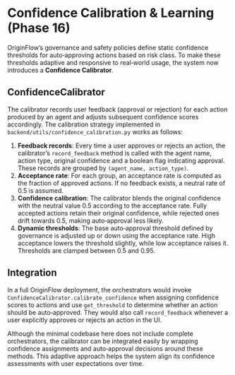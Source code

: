 # Confidence Calibration & Learning (Phase 16)

OriginFlow’s governance and safety policies define static confidence
thresholds for auto‑approving actions based on risk class.  To make
these thresholds adaptive and responsive to real‑world usage, the
system now introduces a **Confidence Calibrator**.

## ConfidenceCalibrator

The calibrator records user feedback (approval or rejection) for each
action produced by an agent and adjusts subsequent confidence scores
accordingly.  The calibration strategy implemented in
`backend/utils/confidence_calibration.py` works as follows:

1. **Feedback records**: Every time a user approves or rejects an
   action, the calibrator’s `record_feedback` method is called with
   the agent name, action type, original confidence and a boolean flag
   indicating approval.  These records are grouped by
   `(agent_name, action_type)`.
2. **Acceptance rate**: For each group, an acceptance rate is computed
   as the fraction of approved actions.  If no feedback exists,
   a neutral rate of 0.5 is assumed.
3. **Confidence calibration**: The calibrator blends the original
   confidence with the neutral value 0.5 according to the acceptance
   rate.  Fully accepted actions retain their original confidence,
   while rejected ones drift towards 0.5, making auto‑approval less
   likely.
4. **Dynamic thresholds**: The base auto‑approval threshold defined by
   governance is adjusted up or down using the acceptance rate.  High
   acceptance lowers the threshold slightly, while low acceptance
   raises it.  Thresholds are clamped between 0.5 and 0.95.

## Integration

In a full OriginFlow deployment, the orchestrators would invoke
`ConfidenceCalibrator.calibrate_confidence` when assigning
confidence scores to actions and use `get_threshold` to determine
whether an action should be auto‑approved.  They would also call
`record_feedback` whenever a user explicitly approves or rejects an
action in the UI.

Although the minimal codebase here does not include complete
orchestrators, the calibrator can be integrated easily by
wrapping confidence assignments and auto‑approval decisions around
these methods.  This adaptive approach helps the system align its
confidence assessments with user expectations over time.
